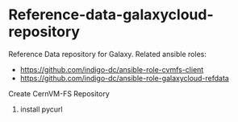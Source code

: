 # Reference-data-galaxycloud-repository

Reference Data repository for Galaxy.
Related ansible roles:

- https://github.com/indigo-dc/ansible-role-cvmfs-client
- https://github.com/indigo-dc/ansible-role-galaxycloud-refdata



Create CernVM-FS Repository

1. install pycurl
